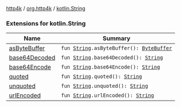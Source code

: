 [http4k](../../index.md) / [org.http4k](../index.md) / [kotlin.String](./index.md)

### Extensions for kotlin.String

| Name | Summary |
|---|---|
| [asByteBuffer](as-byte-buffer.md) | `fun `[`String`](https://kotlinlang.org/api/latest/jvm/stdlib/kotlin/-string/index.html)`.asByteBuffer(): `[`ByteBuffer`](https://docs.oracle.com/javase/6/docs/api/java/nio/ByteBuffer.html) |
| [base64Decoded](base64-decoded.md) | `fun `[`String`](https://kotlinlang.org/api/latest/jvm/stdlib/kotlin/-string/index.html)`.base64Decoded(): `[`String`](https://kotlinlang.org/api/latest/jvm/stdlib/kotlin/-string/index.html) |
| [base64Encode](base64-encode.md) | `fun `[`String`](https://kotlinlang.org/api/latest/jvm/stdlib/kotlin/-string/index.html)`.base64Encode(): `[`String`](https://kotlinlang.org/api/latest/jvm/stdlib/kotlin/-string/index.html) |
| [quoted](quoted.md) | `fun `[`String`](https://kotlinlang.org/api/latest/jvm/stdlib/kotlin/-string/index.html)`.quoted(): `[`String`](https://kotlinlang.org/api/latest/jvm/stdlib/kotlin/-string/index.html) |
| [unquoted](unquoted.md) | `fun `[`String`](https://kotlinlang.org/api/latest/jvm/stdlib/kotlin/-string/index.html)`.unquoted(): `[`String`](https://kotlinlang.org/api/latest/jvm/stdlib/kotlin/-string/index.html) |
| [urlEncoded](url-encoded.md) | `fun `[`String`](https://kotlinlang.org/api/latest/jvm/stdlib/kotlin/-string/index.html)`.urlEncoded(): `[`String`](https://kotlinlang.org/api/latest/jvm/stdlib/kotlin/-string/index.html) |
